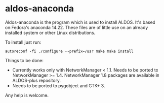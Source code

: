 # aldos-anaconda
Aldos-anaconda is the program which is used to install ALDOS. It's based on Fedora's anaconda 14.22. These files are of little use on an already installed system or other Linux distributions.

To install just run:

``
autoreconf -fi
./configure --prefix=/usr
make
make install
``

Things to be done:

- Currently works only with NetworkManager < 1.1. Needs to be ported to NetworkManager >= 1.4. NetworkManager 1.8 packages are available in ALDOS-plus repository.
- Needs to be ported to pygobject and GTK+ 3.

Any help is welcome.

